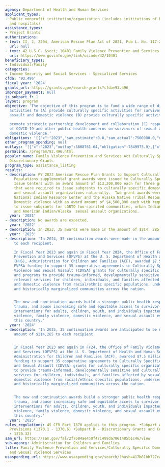 ```yaml
---
agency: Department of Health and Human Services
applicant_types:
- Public nonprofit institution/organization (includes institutions of higher education
  and hospitals)
assistance_types:
- Project Grants
authorizations:
- text: II, 2, 2204, American Rescue Plan Act of 2021, Pub L. No. 117-2.
  url: null
- text: 42 U.S.C. &sect; 10401 Family Violence Prevention and Services Act, et seq.
  url: https://www.govinfo.gov/link/uscode/42/10401
beneficiary_types:
- Individual/Family
categories:
- Income Security and Social Services - Specialized Services
cfda: '93.496'
fiscal_year: '2024'
grants_url: https://grants.gov/search-grants?cfda=93.496
improper_payments: null
is_subpart_f: 1
layout: program
objective: 'The objective of this program is to fund a wide range of discretionary
  activities to (A) provide culturally specific activities for survivors of sexual
  assault and domestic violence (B) provide culturally specific activities to

  promote strategic partnership development and collaboration (C) respond to the impact
  of COVID–19 and other public health concerns on survivors of sexual assault and
  domestic violence.'
obligations: '[{"x":"2023","sam_estimate":0.0,"sam_actual":7500000.0,"usa_spending_actual":8549975.0},{"x":"2024","sam_estimate":0.0,"sam_actual":7500000.0,"usa_spending_actual":0.0},{"x":"2025","sam_estimate":0.0,"sam_actual":7500000.0,"usa_spending_actual":0.0}]'
other_program_spending: null
outlays: '[{"x":"2023","outlay":3808761.64,"obligation":7849975.0},{"x":"2024","outlay":0.0,"obligation":0.0},{"x":"2025","outlay":0.0,"obligation":0.0}]'
permalink: /program/93.496.html
popular_name: Family Violence Prevention and Services Act Culturally Specific Services
  Discretionary Grants
program_type: assistance_listing
results:
- description: FY 2022 American Rescue Plan Grants to Support Culturally Specific
    Populations supplemental grant awards were issued to Culturally Specific Special
    Issue Centers with an award amount of $13,200,000 each for three grant recipients
    that were required to issue subgrants to culturally specific domestic violence
    and sexual assault organizations nationally.  Two grant awards were made to the
    National Indian Resource Center and the Alaska Native Tribal Resource Center on
    Domestic violence with an award amount of $4,500,000 each with requirement that
    to issue subgrants tor LGBTQ two-spirited communities, urban Indian organizations,
    and American Indian/Alaska  sexual assault organizations.
  year: '2021'
- description: No awards are expected.
  year: '2022'
- description: In 2023, 35 awards were made in the amount of $214, 285 to each recipient.
  year: '2023'
- description: 'In 2024, 35 continuation awards were made in the amount of $214,285
    to each recipient.

    In Fiscal Year 2023 and again in Fiscal Year 2024, the Office of Family Violence
    Prevention and Services (OFVPS) at the U. S. Department of Health and Human Services
    (HHS), Administration for Children and Families (ACF), awarded $7.5 million in
    FVPSA funding to support 35 cooperative agreements to Culturally Specific Domestic
    Violence and Sexual Assault (CDVSA) grants for culturally specific organizations
    and programs to provide trauma-informed, developmentally sensitive and culturally
    relevant services for children, individuals, and families affected by sexual assault
    and domestic violence from racial/ethnic specific populations, underserved communities,
    and historically marginalized communities across the nation.


    The new and continuation awards build a stronger public health response to violence,
    trauma, and abuse increasing safe and equitable access to survivor-centered, trauma-informed
    interventions for adults, children, youth, and individuals impacted by dating
    violence, family violence, domestic violence, and sexual assault every day in
    this country.'
  year: '2024'
- description: 'In 2025, 35 continuation awards are anticipated to be made in the
    amount of $214,285 to each recipient.


    In Fiscal Year 2023 and again in FY24, the Office of Family Violence Prevention
    and Services (OFVPS) at the U. S. Department of Health and Human Services (HHS),
    Administration for Children and Families (ACF), awarded $7.5 million in FVPSA
    funding to support 35 cooperative agreements to Culturally Specific Domestic Violence
    and Sexual Assault (CDVSA) grants for culturally specific organizations and programs
    to provide trauma-informed, developmentally sensitive and culturally relevant
    services for children, individuals, and families affected by sexual assault and
    domestic violence from racial/ethnic specific populations, underserved communities,
    and historically marginalized communities across the nation.


    The new and continuation awards build a stronger public health response to violence,
    trauma, and abuse increasing safe and equitable access to survivor-centered, trauma-informed
    interventions for adults, children, youth, and individuals impacted by dating
    violence, family violence, domestic violence, and sexual assault every day in
    this country.'
  year: '2025'
rules_regulations: 45 CFR Part 1370 applies to this program. •Subpart A - General
  Provisions (1370.1 - 1370.6) •Subpart D - Discretionary Grants and Contracts (1370.30
  - 1370.32)
sam_url: https://sam.gov/fal/2f7684ae450f471499da7061485b1c46/view
sub-agency: Administration for Children and Families
title: Family Violence Prevention and Services/Culturally Specific Domestic Violence
  and Sexual Violence Services
usaspending_url: https://www.usaspending.gov/search/?hash=417b81bb727ca5b98e5e927bb2f29b08
---
```

